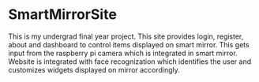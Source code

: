 # SmartMirrorSite
This is my undergrad final year project.
This site provides login, register, about and dashboard to control items displayed on smart mirror.
This gets input from the raspberry pi camera which is integrated in smart mirror.
Website is integrated with face recognization which identifies the user and customizes widgets displayed on mirror accordingly. 
